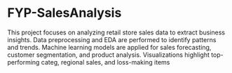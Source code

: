 # FYP-SalesAnalysis
This project focuses on analyzing retail store sales data to extract business insights. Data preprocessing and EDA are performed to identify patterns and trends. Machine learning models are applied for sales forecasting, customer segmentation, and product analysis. Visualizations highlight top-performing categ, regional sales, and loss-making items
